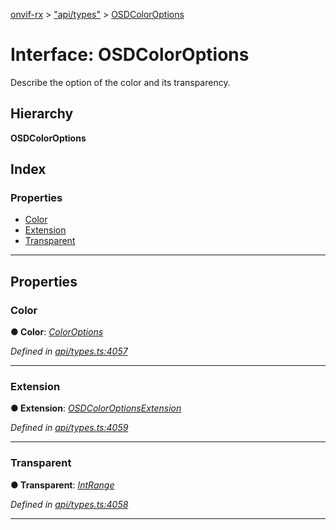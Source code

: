 [onvif-rx](../README.md) > ["api/types"](../modules/_api_types_.md) > [OSDColorOptions](../interfaces/_api_types_.osdcoloroptions.md)

# Interface: OSDColorOptions

Describe the option of the color and its transparency.

## Hierarchy

**OSDColorOptions**

## Index

### Properties

* [Color](_api_types_.osdcoloroptions.md#color)
* [Extension](_api_types_.osdcoloroptions.md#extension)
* [Transparent](_api_types_.osdcoloroptions.md#transparent)

---

## Properties

<a id="color"></a>

###  Color

**● Color**: *[ColorOptions](_api_types_.coloroptions.md)*

*Defined in [api/types.ts:4057](https://github.com/patrickmichalina/onvif-rx/blob/d62cee9/src/api/types.ts#L4057)*

___
<a id="extension"></a>

###  Extension

**● Extension**: *[OSDColorOptionsExtension](_api_types_.osdcoloroptionsextension.md)*

*Defined in [api/types.ts:4059](https://github.com/patrickmichalina/onvif-rx/blob/d62cee9/src/api/types.ts#L4059)*

___
<a id="transparent"></a>

###  Transparent

**● Transparent**: *[IntRange](_api_types_.intrange.md)*

*Defined in [api/types.ts:4058](https://github.com/patrickmichalina/onvif-rx/blob/d62cee9/src/api/types.ts#L4058)*

___

